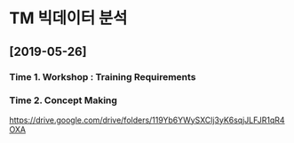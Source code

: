 <h1>TM 빅데이터 분석</h1>

<h2>[2019-05-26]</h2>
<h3>Time 1. Workshop : Training Requirements</h3>
<h3>Time 2. Concept Making</h3>

https://drive.google.com/drive/folders/119Yb6YWySXClj3yK6sqjJLFJR1qR4OXA
